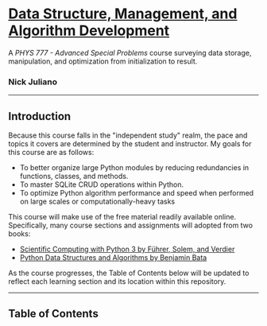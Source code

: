 # <u>Data Structure, Management, and Algorithm Development </u>

 A *PHYS 777 - Advanced Special Problems* course surveying data storage, manipulation, and optimization from initialization to result.
### Nick Juliano
___

## Introduction


Because this course falls in the "independent study" realm, the pace and topics it covers are determined by the student 
and instructor. My goals for this course are as follows: 

- To better organize large Python modules by reducing redundancies in functions, classes, and methods.
- To master SQLite CRUD operations within Python.   
- To optimize Python algorithm performance and speed when performed on large scales or computationally-heavy tasks

This course will make use of the free material readily available online. Specifically, many course sections and
assignments will adopted from two books:
- [Scientific Computing with Python 3 by Führer, Solem, and Verdier](https://github.com/oddsun/Free-Python-Books/blob/master/book/Scientific%20Computing%20with%20Python%203.pdf)
- [Python Data Structures and Algorithms by Benjamin Bata](https://github.com/oddsun/Free-Python-Books/blob/master/book/Python%20Data%20Structures%20and%20Algorithms.epub)

As the course progresses, the Table of Contents below will be updated to reflect each learning section and its location 
within this repository.
___
## Table of Contents
